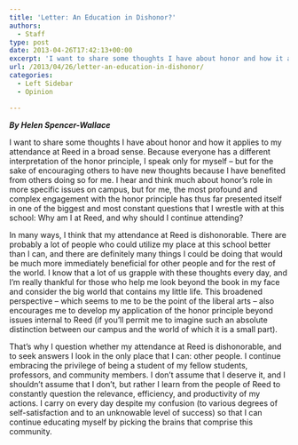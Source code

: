 ```yaml
---
title: 'Letter: An Education in Dishonor?'
authors: 
  - Staff
type: post
date: 2013-04-26T17:42:13+00:00
excerpt: 'I want to share some thoughts I have about honor and how it applies to my attendance at Reed in a broad sense. Because everyone has a different interpretation of the honor principle, I speak only for myself - but for the sake of encouraging others to have new thoughts because I have benefited from others doing so for me. I hear and think much about honor’s role in more specific issues on campus, but for me, the most profound and complex engagement with the honor principle has thus far presented itself in one of the biggest and most constant questions that I wrestle with at this school: Why am I at Reed, and why should I continue attending?'
url: /2013/04/26/letter-an-education-in-dishonor/
categories:
  - Left Sidebar
  - Opinion

---
```

_**By Helen Spencer-Wallace**_

I want to share some thoughts I have about honor and how it applies to my attendance at Reed in a broad sense. Because everyone has a different interpretation of the honor principle, I speak only for myself &#8211; but for the sake of encouraging others to have new thoughts because I have benefited from others doing so for me. I hear and think much about honor’s role in more specific issues on campus, but for me, the most profound and complex engagement with the honor principle has thus far presented itself in one of the biggest and most constant questions that I wrestle with at this school: Why am I at Reed, and why should I continue attending?

In many ways, I think that my attendance at Reed is dishonorable. There are probably a lot of people who could utilize my place at this school better than I can, and there are definitely many things I could be doing that would be much more immediately beneficial for other people and for the rest of the world. I know that a lot of us grapple with these thoughts every day, and I’m really thankful for those who help me look beyond the book in my face and consider the big world that contains my little life. This broadened perspective &#8211; which seems to me to be the point of the liberal arts &#8211; also encourages me to develop my application of the honor principle beyond issues internal to Reed (if you’ll permit me to imagine such an absolute distinction between our campus and the world of which it is a small part).

That’s why I question whether my attendance at Reed is dishonorable, and to seek answers I look in the only place that I can: other people. I continue embracing the privilege of being a student of my fellow students, professors, and community members. I don’t assume that I deserve it, and I shouldn’t assume that I don’t, but rather I learn from the people of Reed to constantly question the relevance, efficiency, and productivity of my actions. I carry on every day despite my confusion (to various degrees of self-satisfaction and to an unknowable level of success) so that I can continue educating myself by picking the brains that comprise this community.